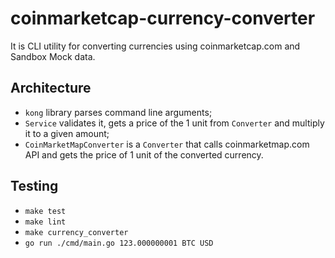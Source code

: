 # coinmarketcap-currency-converter
It is CLI utility for converting currencies using coinmarketcap.com and Sandbox Mock data.

## Architecture
- `kong` library parses command line arguments;
- `Service` validates it, gets a price of the 1 unit from `Converter` and multiply it to a given amount;
- `CoinMarketMapConverter` is a `Converter` that calls coinmarketmap.com API and gets the price of 1 unit of the converted currency.

## Testing
- `make test`
- `make lint`
- `make currency_converter`
- `go run ./cmd/main.go 123.000000001 BTC USD`
